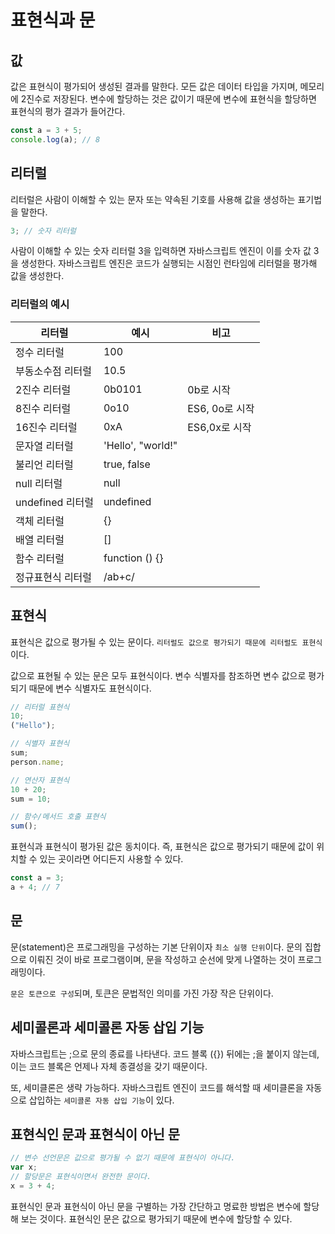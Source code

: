 # 표현식과 문

## 값

값은 표현식이 평가되어 생성된 결과를 말한다. 모든 값은 데이터 타입을 가지며, 메모리에 2진수로 저장된다. 변수에 할당하는 것은 값이기 때문에 변수에 표현식을 할당하면 표현식의 평가 결과가 들어간다.

```javascript
const a = 3 + 5;
console.log(a); // 8
```

## 리터럴

리터럴은 사람이 이해할 수 있는 문자 또는 약속된 기호를 사용해 값을 생성하는 표기법을 말한다.

```javascript
3; // 숫자 리터럴
```

사람이 이해할 수 있는 숫자 리터럴 3을 입력하면 자바스크립트 엔진이 이를 숫자 값 3을 생성한다.
자바스크립트 엔진은 코드가 실행되는 시점인 런타임에 리터럴을 평가해 값을 생성한다.

### 리터럴의 예시

| 리터럴            | 예시              | 비고           |
| ----------------- | ----------------- | -------------- |
| 정수 리터럴       | 100               |                |
| 부동소수점 리터럴 | 10.5              |                |
| 2진수 리터럴      | 0b0101            | 0b로 시작      |
| 8진수 리터럴      | 0o10              | ES6, 0o로 시작 |
| 16진수 리터럴     | 0xA               | ES6,0x로 시작  |
| 문자열 리터럴     | 'Hello', "world!" |                |
| 불리언 리터럴     | true, false       |                |
| null 리터럴       | null              |                |
| undefined 리터럴  | undefined         |                |
| 객체 리터럴       | {}                |                |
| 배열 리터럴       | []                |                |
| 함수 리터럴       | function () {}    |                |
| 정규표현식 리터럴 | /ab+c/            |                |

## 표현식

표현식은 값으로 평가될 수 있는 문이다. `리터럴도 값으로 평가되기 때문에 리터럴도 표현식`이다.

값으로 표현될 수 있는 문은 모두 표현식이다. 변수 식별자를 참조하면 변수 값으로 평가되기 때문에 변수 식별자도 표현식이다.

```javascript
// 리터럴 표현식
10;
("Hello");

// 식별자 표현식
sum;
person.name;

// 연산자 표현식
10 + 20;
sum = 10;

// 함수/메서드 호출 표현식
sum();
```

표현식과 표현식이 평가된 값은 동치이다. 즉, 표현식은 값으로 평가되기 때문에 값이 위치할 수 있는 곳이라면 어디든지 사용할 수 있다.

```javascript
const a = 3;
a + 4; // 7
```

## 문

문(statement)은 프로그래밍을 구성하는 기본 단위이자 `최소 실행 단위`이다. 문의 집합으로 이뤄진 것이 바로 프로그램이며, 문을 작성하고 순선에 맞게 나열하는 것이 프로그래밍이다.

`문은 토큰으로 구성`되며, 토큰은 문법적인 의미를 가진 가장 작은 단위이다.

## 세미콜론과 세미콜론 자동 삽입 기능

자바스크립트는 ;으로 문의 종료를 나타낸다. 코드 블록 ({}) 뒤에는 ;을 붙이지 않는데, 이는 코드 블록은 언제나 자체 종결성을 갖기 때문이다.

또, 세미클론은 생략 가능하다. 자바스크립트 엔진이 코드를 해석할 때 세미클론을 자동으로 삽입하는 `세미콜론 자동 삽입 기능`이 있다.

## 표현식인 문과 표현식이 아닌 문

```javascript
// 변수 선언문은 값으로 평가될 수 없기 때문에 표현식이 아니다.
var x;
// 할당문은 표현식이면서 완전한 문이다.
x = 3 + 4;
```

표현식인 문과 표현식이 아닌 문을 구별하는 가장 간단하고 명료한 방법은 변수에 할당해 보는 것이다. 표현식인 문은 값으로 평가되기 때문에 변수에 할당할 수 있다.
